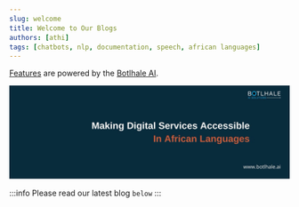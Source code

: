 ```yaml
---
slug: welcome
title: Welcome to Our Blogs
authors: [athi]
tags: [chatbots, nlp, documentation, speech, african languages]
---
```


[Features](https://docusaurus.io/docs/blog) are powered by the [Botlhale AI](https://www.botlhale.ai).


![Banner](./banner.jpg)


:::info
Please read our latest blog `below`
:::
